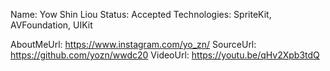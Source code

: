 Name: Yow Shin Liou
Status: Accepted
Technologies: SpriteKit, AVFoundation, UIKit

AboutMeUrl: https://www.instagram.com/yo_zn/
SourceUrl: https://github.com/yozn/wwdc20
VideoUrl: https://youtu.be/qHv2Xpb3tdQ

<!---
EXAMPLE
Name: John Appleseed
Status: Submitted <or> Winner <or> Distinguished <or> Rejected
Technologies: SwiftUI, RealityKit, CoreGraphic

AboutMeUrl: https://linkedin.com/in/johnappleseed
SourceUrl: https://github.com/johnappleseed/wwdc2025
VideoUrl: https://youtu.be/ABCDE123456
-->
